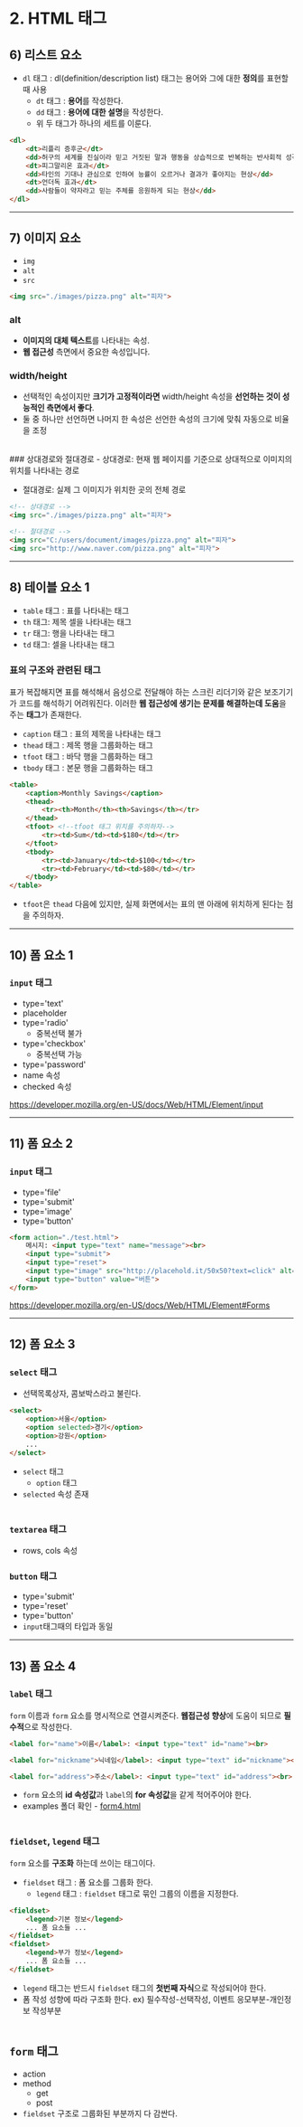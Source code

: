 # 2. HTML 태그
## 6) 리스트 요소
- `dl` 태그 : dl(definition/description list) 태그는 용어와 그에 대한 **정의**를 표현할 때 사용
    - `dt` 태그 : **용어**를 작성한다. 
    - `dd` 태그 : **용어에 대한 설명**을 작성한다.
    - 위 두 태그가 하나의 세트를 이룬다.

```HTML
<dl>
    <dt>리플리 증후군</dt>
    <dd>허구의 세계를 진실이라 믿고 거짓된 말과 행동을 상습적으로 반복하는 반사회적 성격장애를 뜻하는 용어</dd>
    <dt>피그말리온 효과</dt>
    <dd>타인의 기대나 관심으로 인하여 능률이 오르거나 결과가 좋아지는 현상</dd>
    <dt>언더독 효과</dt>
    <dd>사람들이 약자라고 믿는 주체를 응원하게 되는 현상</dd>
</dl>
```
---
## 7) 이미지 요소
- `img`
- `alt`
- `src`

```HTML
<img src="./images/pizza.png" alt="피자">
```
### alt
- **이미지의 대체 텍스트**를 나타내는 속성.
- **웹 접근성** 측면에서 중요한 속성입니다.

### width/height
- 선택적인 속성이지만 **크기가 고정적이라면** width/height 속성을 **선언하는 것이 성능적인 측면에서 좋다**.
- 둘 중 하나만 선언하면 나머지 한 속성은 선언한 속성의 크기에 맞춰 자동으로 비율을 조정
<br>
### 상대경로와 절대경로
- 상대경로: 현재 웹 페이지를 기준으로 상대적으로 이미지의 위치를 나타내는 경로

- 절대경로: 실제 그 이미지가 위치한 곳의 전체 경로
```HTML
<!-- 상대경로 -->
<img src="./images/pizza.png" alt="피자">

<!-- 절대경로 -->
<img src="C:/users/document/images/pizza.png" alt="피자">
<img src="http://www.naver.com/pizza.png" alt="피자">
```
---
## 8) 테이블 요소 1
- `table` 태그 : 표를 나타내는 태그
- `th` 태그: 제목 셀을 나타내는 태그
- `tr` 태그: 행을 나타내는 태그
- `td` 태그: 셀을 나타내는 태그

### 표의 구조와 관련된 태그
표가 복잡해지면 표를 해석해서 음성으로 전달해야 하는 스크린 리더기와 같은 보조기기가 코드를 해석하기 어려워진다. 이러한 **웹 접근성에 생기는 문제를 해결하는데 도움**을 주는 **태그**가 존재한다.

- `caption` 태그 : 표의 제목을 나타내는 태그
- `thead` 태그 : 제목 행을 그룹화하는 태그
- `tfoot` 태그 : 바닥 행을 그룹화하는 태그
- `tbody` 태그 : 본문 행을 그룹화하는 태그

```html
<table>
    <caption>Monthly Savings</caption>
    <thead>
        <tr><th>Month</th><th>Savings</th></tr>
    </thead>
    <tfoot> <!--tfoot 태그 위치를 주의하자-->
        <tr><td>Sum</td><td>$180</td></tr>
    </tfoot>
    <tbody>
        <tr><td>January</td><td>$100</td></tr>
        <tr><td>February</td><td>$80</td></tr>
    </tbody>
</table>
```
- `tfoot`은 `thead` 다음에 있지만, 실제 화면에서는 표의 맨 아래에 위치하게 된다는 점을 주의하자.

---
## 10) 폼 요소 1
### `input` 태그
- type='text'
- placeholder
- type='radio'
    - 중복선택 불가
- type='checkbox'
    - 중복선택 가능 
- type='password'
- name 속성
- checked 속성

https://developer.mozilla.org/en-US/docs/Web/HTML/Element/input
    
---
## 11) 폼 요소 2
### `input` 태그
- type='file'
- type='submit'
- type='image'
- type='button'
```html
<form action="./test.html">
    메시지: <input type="text" name="message"><br>
    <input type="submit">
    <input type="reset">
    <input type="image" src="http://placehold.it/50x50?text=click" alt="click" width="50" height="50">
    <input type="button" value="버튼">
</form>
```
https://developer.mozilla.org/en-US/docs/Web/HTML/Element#Forms

---
## 12) 폼 요소 3
### `select` 태그
- 선택목록상자, 콤보박스라고 불린다.
```html
<select>
    <option>서울</option>
    <option selected>경기</option>
    <option>강원</option>
    ...
</select>
```
- `select` 태그
    - `option` 태그
- `selected` 속성 존재
<br><br>
### `textarea` 태그
- rows, cols 속성

### `button` 태그
- type='submit'
- type='reset'
- type='button'
- `input`태그때의 타입과 동일
---
## 13) 폼 요소 4
### `label` 태그
`form` 이름과 `form` 요소를 명시적으로 연결시켜준다. **웹접근성 향상**에 도움이 되므로 **필수적**으로 작성한다.
```html
<label for="name">이름</label>: <input type="text" id="name"><br>

<label for="nickname">닉네임</label>: <input type="text" id="nickname"><br>

<label for="address">주소</label>: <input type="text" id="address"><br>
```
- `form` 요소의 **id 속성값**과 `label`의 **for 속성값**을 같게 적어주어야 한다.
- examples 폴더 확인 - [form4.html](./examples/form4.html)
<br><br>

### `fieldset`, `legend` 태그
`form` 요소를 **구조화** 하는데 쓰이는 태그이다.
- `fieldset` 태그 : 폼 요소를 그룹화 한다.
    - `legend` 태그 : `fieldset` 태그로 묶인 그룹의 이름을 지정한다.
```html
<fieldset>
    <legend>기본 정보</legend>
    ... 폼 요소들 ...
</fieldset>
<fieldset>
    <legend>부가 정보</legend>
    ... 폼 요소들 ...
</fieldset>
``` 
- `legend` 태그는 반드시 `fieldset` 태그의 **첫번째 자식**으로 작성되어야 한다.
- 폼 작성 성향에 따라 구조화 한다. ex) 필수작성-선택작성, 이벤트 응모부분-개인정보 작성부분
<br><br>
## `form` 태그
- action
- method
    - get
    - post
- `fieldset` 구조로 그룹화된 부분까지 다 감싼다.